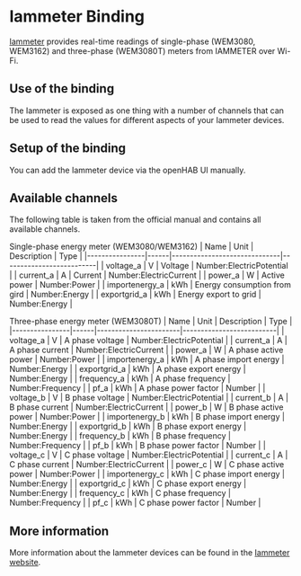 # Iammeter Binding 

[Iammeter](https://www.iammeter.com) provides real-time readings of single-phase (WEM3080, WEM3162) and three-phase (WEM3080T) meters from IAMMETER over Wi-Fi.

## Use of the binding

The Iammeter is exposed as one thing with a number of channels that can be used to read the values for different aspects of your Iammeter devices. 

## Setup of the binding

You can add the Iammeter device via the openHAB UI manually.


## Available channels

The following table is taken from the official manual and contains all available channels.

Single-phase energy meter (WEM3080/WEM3162)
| Name           | Unit | Description                  | Type                     |
|----------------|------|------------------------------|--------------------------|
| voltage_a      | V    | Voltage                      | Number:ElectricPotential |
| current_a      | A    | Current                      | Number:ElectricCurrent   |
| power_a        | W    | Active power                 | Number:Power             |
| importenergy_a | kWh  | Energy consumption from gird | Number:Energy            |
| exportgrid_a   | kWh  | Energy export to grid        | Number:Energy            |


Three-phase energy meter (WEM3080T)
| Name           | Unit | Description           | Type                     |
|----------------|------|-----------------------|--------------------------|
| voltage_a      | V    | A phase voltage       | Number:ElectricPotential |
| current_a      | A    | A phase current       | Number:ElectricCurrent   |
| power_a        | W    | A phase active power  | Number:Power             |
| importenergy_a | kWh  | A phase import energy | Number:Energy            |
| exportgrid_a   | kWh  | A phase export energy | Number:Energy            |
| frequency_a    | kWh  | A phase frequency     | Number:Frequency         |
| pf_a           | kWh  | A phase power factor  | Number                   |
| voltage_b      | V    | B phase voltage       | Number:ElectricPotential |
| current_b      | A    | B phase current       | Number:ElectricCurrent   |
| power_b        | W    | B phase active power  | Number:Power             |
| importenergy_b | kWh  | B phase import energy | Number:Energy            |
| exportgrid_b   | kWh  | B phase export energy | Number:Energy            |
| frequency_b    | kWh  | B phase frequency     | Number:Frequency         |
| pf_b           | kWh  | B phase power factor  | Number                   |
| voltage_c      | V    | C phase voltage       | Number:ElectricPotential |
| current_c      | A    | C phase current       | Number:ElectricCurrent   |
| power_c        | W    | C phase active power  | Number:Power             |
| importenergy_c | kWh  | C phase import energy | Number:Energy            |
| exportgrid_c   | kWh  | C phase export energy | Number:Energy            |
| frequency_c    | kWh  | C phase frequency     | Number:Frequency         |
| pf_c           | kWh  | C phase power factor  | Number                   |



## More information

More information about the Iammeter devices can be found in the [Iammeter website](https://www.iammeter.com). 
